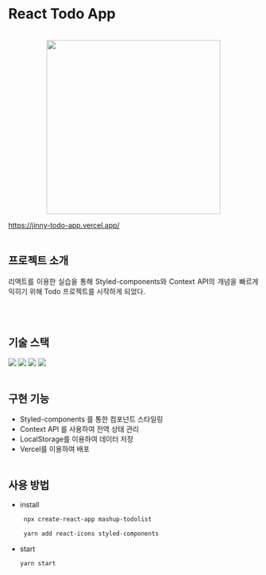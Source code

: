 <!-- 개요 -->
# React Todo App
<p align="center">
  <br>
    <img style="width: 350px;" src="https://user-images.githubusercontent.com/73522666/214995116-8baa4eab-f022-427d-8fb4-9c021b67587d.png">
  <br>
</p>
<a href="https://jinny-todo-app.vercel.app/">https://jinny-todo-app.vercel.app/</a>
<br><br>

<!-- 프로젝트 소개 -->
## 프로젝트 소개
<p align="justify">
리액트를 이용한 실습을 통해 Styled-components와 Context API의 개념을 빠르게 익히기 위해 Todo 프로젝트를 시작하게 되었다.
</p>
<br><br>

<!-- 사용 기술 -->
## 기술 스택
<img src="https://img.shields.io/badge/React-4AD5FF?style=flat&logo=React&logoColor=white"/>
<img src="https://img.shields.io/badge/styled components-F1A1A0?style=flat&logo=styled-components&logoColor=white"/>
<img src="https://img.shields.io/badge/Context API-gray?style=flat&logo=React&logoColor=white"/>
<img src="https://img.shields.io/badge/Vercel-212121?style=flat&logo=Vercel&logoColor=white"/>
<br><br>

<!-- 구현 기능 -->
## 구현 기능
* Styled-components 를 통한 컴포넌트 스타일링
* Context API 를 사용하여 전역 상태 관리
* LocalStorage를 이용하여 데이터 저장
* Vercel를 이용하여 배포
<br><br>

<!-- 사용 방법 -->
## 사용 방법
* install
  ```sh
   npx create-react-app mashup-todolist
  ```
  ```sh
   yarn add react-icons styled-components
  ```
* start
  ```sh
  yarn start
  ```
<br><br>